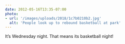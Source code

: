 ```yaml
---
date: 2012-05-16T13:35-07:00
photo:
- url: '/images/uploads/2018/1c7b0210b2.jpg'
  alt: 'People look up to rebound basketball at park'
---
```

It’s Wednesday night. That means its basketball night!
